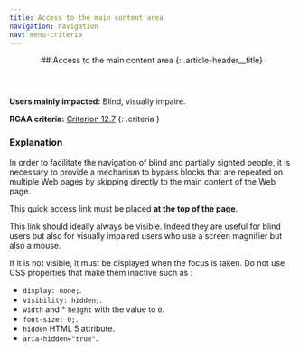 ```yaml
---
title: Access to the main content area
navigation: navigation
nav: menu-criteria
---
```


<header>
## Access to the main content area
{: .article-header__title}
</header>

**Users mainly impacted:** Blind, visually impaire.

**RGAA criteria:** [Criterion 12.7](https://www.numerique.gouv.fr/publications/rgaa-accessibilite/methode/criteres/#crit-12-7)
{: .criteria }

### Explanation

In order to facilitate the navigation of blind and partially sighted people, it is necessary to provide a mechanism to bypass blocks that are repeated on multiple Web pages by skipping directly to the main content of the Web page.

This quick access link must be placed **at the top of the page**.

This link should ideally always be visible. Indeed they are useful for blind users but also for visually impaired users who use a screen magnifier but also a mouse.

If it is not visible, it must be displayed when the focus is taken. Do not use CSS properties that make them inactive such as :

* `display: none;`.
* `visibility: hidden;`.
* `width` and * `height` with the value to `0`.
* `font-size: 0;`.
* `hidden` HTML 5 attribute.
* `aria-hidden="true"`.
